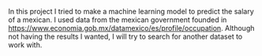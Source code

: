 In this project I tried to make a machine learning model to predict the salary of a mexican.
I used data from the mexican government founded in https://www.economia.gob.mx/datamexico/es/profile/occupation.
Although not having the results I wanted, I will try to search for another dataset to work with.

